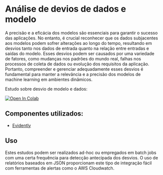 # Análise de devios de dados e modelo

A precisão e a eficácia dos modelos são essenciais para garantir o sucesso das aplicações. No entanto, é crucial reconhecer que os dados subjacentes aos modelos podem sofrer alterações ao longo do tempo, resultando em desvios tanto nos dados de entrada quanto na relação entre entradas e saídas do modelo. Esses desvios podem ser causados por uma variedade de fatores, como mudanças nos padrões do mundo real, falhas nos processos de coleta de dados ou evolução dos requisitos da aplicação. Portanto, compreender e gerenciar adequadamente esses desvios é fundamental para manter a relevância e a precisão dos modelos de machine learning em ambientes dinâmicos.

 Estudo sobre desvio de modelo e dados:

[![Open In Colab](https://colab.research.google.com/assets/colab-badge.svg)](https://colab.research.google.com/github/pedromonnt/fiap-credit-score-classification-drift/blob/main/model_drift.ipynb) 


## Componentes utilizados:

* [Evidently](https://www.evidentlyai.com/)

## Uso

Estes estudos podem ser realizados ad-hoc ou empregados em batch jobs com uma certa frequência para detecção antecipada dos desvios. O uso de relatórios baseados em JSON proporcionam este tipo de integração fácil com ferramentas de alertas como o AWS Cloudwatch.